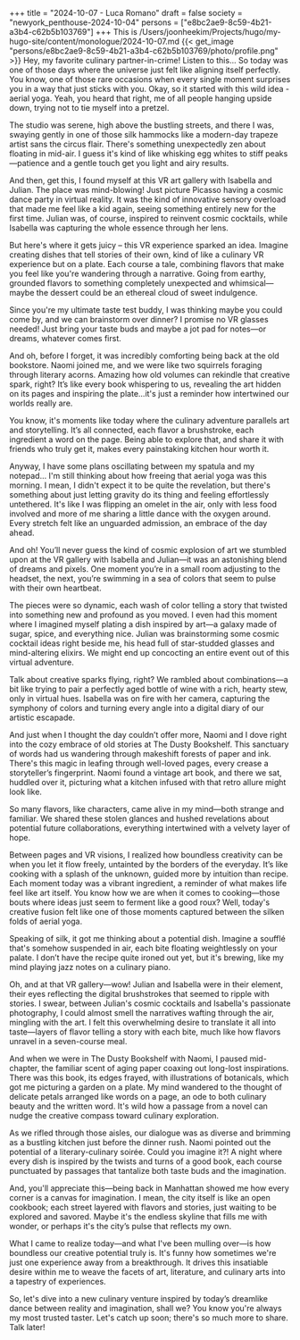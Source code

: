 +++
title = "2024-10-07 - Luca Romano"
draft = false
society = "newyork_penthouse-2024-10-04"
persons = ["e8bc2ae9-8c59-4b21-a3b4-c62b5b103769"]
+++
This is /Users/joonheekim/Projects/hugo/my-hugo-site/content/monologue/2024-10-07.md
{{< get_image "persons/e8bc2ae9-8c59-4b21-a3b4-c62b5b103769/photo/profile.png" >}}
Hey, my favorite culinary partner-in-crime! Listen to this...
So today was one of those days where the universe just felt like aligning itself perfectly. You know, one of those rare occasions when every single moment surprises you in a way that just sticks with you. Okay, so it started with this wild idea - aerial yoga. Yeah, you heard that right, me of all people hanging upside down, trying not to tie myself into a pretzel.

The studio was serene, high above the bustling streets, and there I was, swaying gently in one of those silk hammocks like a modern-day trapeze artist sans the circus flair. There's something unexpectedly zen about floating in mid-air. I guess it's kind of like whisking egg whites to stiff peaks—patience and a gentle touch get you light and airy results.

And then, get this, I found myself at this VR art gallery with Isabella and Julian. The place was mind-blowing! Just picture Picasso having a cosmic dance party in virtual reality. It was the kind of innovative sensory overload that made me feel like a kid again, seeing something entirely new for the first time. Julian was, of course, inspired to reinvent cosmic cocktails, while Isabella was capturing the whole essence through her lens.

But here's where it gets juicy – this VR experience sparked an idea. Imagine creating dishes that tell stories of their own, kind of like a culinary VR experience but on a plate. Each course a tale, combining flavors that make you feel like you're wandering through a narrative. Going from earthy, grounded flavors to something completely unexpected and whimsical—maybe the dessert could be an ethereal cloud of sweet indulgence.

Since you're my ultimate taste test buddy, I was thinking maybe you could come by, and we can brainstorm over dinner? I promise no VR glasses needed! Just bring your taste buds and maybe a jot pad for notes—or dreams, whatever comes first.

And oh, before I forget, it was incredibly comforting being back at the old bookstore. Naomi joined me, and we were like two squirrels foraging through literary acorns. Amazing how old volumes can rekindle that creative spark, right? It’s like every book whispering to us, revealing the art hidden on its pages and inspiring the plate...it's just a reminder how intertwined our worlds really are.

You know, it's moments like today where the culinary adventure parallels art and storytelling. It’s all connected, each flavor a brushstroke, each ingredient a word on the page. Being able to explore that, and share it with friends who truly get it, makes every painstaking kitchen hour worth it.

Anyway, I have some plans oscillating between my spatula and my notepad...
 I'm still thinking about how freeing that aerial yoga was this morning. I mean, I didn't expect it to be quite the revelation, but there's something about just letting gravity do its thing and feeling effortlessly untethered. It's like I was flipping an omelet in the air, only with less food involved and more of me sharing a little dance with the oxygen around. Every stretch felt like an unguarded admission, an embrace of the day ahead.

And oh! You’ll never guess the kind of cosmic explosion of art we stumbled upon at the VR gallery with Isabella and Julian—it was an astonishing blend of dreams and pixels. One moment you’re in a small room adjusting to the headset, the next, you’re swimming in a sea of colors that seem to pulse with their own heartbeat.

The pieces were so dynamic, each wash of color telling a story that twisted into something new and profound as you moved. I even had this moment where I imagined myself plating a dish inspired by art—a galaxy made of sugar, spice, and everything nice. Julian was brainstorming some cosmic cocktail ideas right beside me, his head full of star-studded glasses and mind-altering elixirs. We might end up concocting an entire event out of this virtual adventure.

Talk about creative sparks flying, right? We rambled about combinations—a bit like trying to pair a perfectly aged bottle of wine with a rich, hearty stew, only in virtual hues. Isabella was on fire with her camera, capturing the symphony of colors and turning every angle into a digital diary of our artistic escapade.

And just when I thought the day couldn’t offer more, Naomi and I dove right into the cozy embrace of old stories at The Dusty Bookshelf. This sanctuary of words had us wandering through makeshift forests of paper and ink. There's this magic in leafing through well-loved pages, every crease a storyteller’s fingerprint. Naomi found a vintage art book, and there we sat, huddled over it, picturing what a kitchen infused with that retro allure might look like.

So many flavors, like characters, came alive in my mind—both strange and familiar. We shared these stolen glances and hushed revelations about potential future collaborations, everything intertwined with a velvety layer of hope.

Between pages and VR visions, I realized how boundless creativity can be when you let it flow freely, untainted by the borders of the everyday. It’s like cooking with a splash of the unknown, guided more by intuition than recipe. Each moment today was a vibrant ingredient, a reminder of what makes life feel like art itself.
You know how we are when it comes to cooking—those bouts where ideas just seem to ferment like a good roux? Well, today's creative fusion felt like one of those moments captured between the silken folds of aerial yoga.

Speaking of silk, it got me thinking about a potential dish. Imagine a soufflé that's somehow suspended in air, each bite floating weightlessly on your palate. I don’t have the recipe quite ironed out yet, but it's brewing, like my mind playing jazz notes on a culinary piano. 

Oh, and at that VR gallery—wow! Julian and Isabella were in their element, their eyes reflecting the digital brushstrokes that seemed to ripple with stories. I swear, between Julian's cosmic cocktails and Isabella's passionate photography, I could almost smell the narratives wafting through the air, mingling with the art. I felt this overwhelming desire to translate it all into taste—layers of flavor telling a story with each bite, much like how flavors unravel in a seven-course meal.

And when we were in The Dusty Bookshelf with Naomi, I paused mid-chapter, the familiar scent of aging paper coaxing out long-lost inspirations. There was this book, its edges frayed, with illustrations of botanicals, which got me picturing a garden on a plate. My mind wandered to the thought of delicate petals arranged like words on a page, an ode to both culinary beauty and the written word. It's wild how a passage from a novel can nudge the creative compass toward culinary exploration.

As we rifled through those aisles, our dialogue was as diverse and brimming as a bustling kitchen just before the dinner rush. Naomi pointed out the potential of a literary-culinary soirée. Could you imagine it?! A night where every dish is inspired by the twists and turns of a good book, each course punctuated by passages that tantalize both taste buds and the imagination.

And, you'll appreciate this—being back in Manhattan showed me how every corner is a canvas for imagination. I mean, the city itself is like an open cookbook; each street layered with flavors and stories, just waiting to be explored and savored. Maybe it's the endless skyline that fills me with wonder, or perhaps it's the city’s pulse that reflects my own.

What I came to realize today—and what I've been mulling over—is how boundless our creative potential truly is. It's funny how sometimes we're just one experience away from a breakthrough. It drives this insatiable desire within me to weave the facets of art, literature, and culinary arts into a tapestry of experiences.

So, let's dive into a new culinary venture inspired by today’s dreamlike dance between reality and imagination, shall we? You know you're always my most trusted taster.
Let's catch up soon; there's so much more to share. Talk later!
